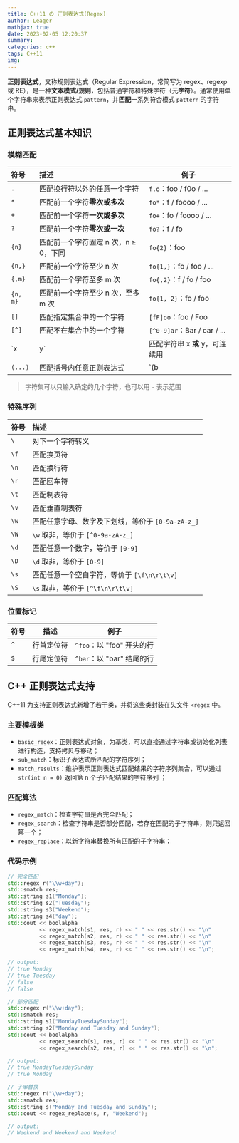```yaml
---
title: C++11 の 正则表达式(Regex)
author: Leager
mathjax: true
date: 2023-02-05 12:20:37
summary:
categories: c++
tags: C++11
img:
---
```


**正则表达式**，又称规则表达式（Regular Expression，常简写为 regex、regexp 或 RE），是一种**文本模式/规则**，包括普通字符和特殊字符（**元字符**）。通常使用单个字符串来表示正则表达式 `pattern`，并**匹配**一系列符合模式 `pattern` 的字符串。

<!--more-->

## 正则表达式基本知识

### 模糊匹配

| 符号     | 描述                                 | 例子                            |
| :------- | :----------------------------------- | ------------------------------- |
| `.`      | 匹配换行符以外的任意一个字符         | `f.o`：foo / f0o / ...          |
| `*`      | 匹配前一个字符**零次或多次**         | `fo*`：f / foooo / ...          |
| `+`      | 匹配前一个字符**一次或多次**         | `fo+`：fo / foooo / ...         |
| `?`      | 匹配前一个字符**零次或一次**         | `fo?`：f / fo                   |
| `{n}`    | 匹配前一个字符固定 n 次，n ≥ 0，下同 | `fo{2}`：foo                    |
| `{n,}`   | 匹配前一个字符至少 n 次              | `fo{1,}`：fo / foo / ...        |
| `{,m}`   | 匹配前一个字符至多 m 次              | `fo{,2}`：f / fo / foo          |
| `{n, m}` | 匹配前一个字符至少 n 次，至多 m 次   | `fo{1, 2}`：fo / foo            |
| `[]`     | 匹配指定集合中的一个字符             | `[fF]oo`：foo / Foo             |
| `[^]`    | 匹配不在集合中的一个字符             | `[^0-9]ar`：Bar / car / ...     |
| `x       | y`                                   | 匹配字符串 x **或** y，可连续用 | `foo                | bar`：foo / bar |
| `(...)`  | 匹配括号内任意正则表达式             | `(b                             | c)def`：bdef / cdef |

> 字符集可以只输入确定的几个字符，也可以用 `-` 表示范围

### 特殊序列

| 符号 | 描述                                              |
| :--- | :------------------------------------------------ |
| `\`  | 对下一个字符转义                                  |
| `\f` | 匹配换页符                                        |
| `\n` | 匹配换行符                                        |
| `\r` | 匹配回车符                                        |
| `\t` | 匹配制表符                                        |
| `\v` | 匹配垂直制表符                                    |
| `\w` | 匹配任意字母、数字及下划线，等价于 `[0-9a-zA-z_]` |
| `\W` | `\w` 取非，等价于 `[^0-9a-zA-z_]`                 |
| `\d` | 匹配任意一个数字，等价于 `[0-9]`                  |
| `\D` | `\d` 取非，等价于 `[0-9]`                         |
| `\s` | 匹配任意一个空白字符，等价于 `[\f\n\r\t\v]`       |
| `\S` | `\s` 取非，等价于 `[^\f\n\r\t\v]`                 |

### 位置标记

| 符号 | 描述       | 例子                      |
| ---- | ---------- | ------------------------- |
| `^`  | 行首定位符 | `^foo`：以 "foo" 开头的行 |
| `$`  | 行尾定位符 | `^bar`：以 "bar" 结尾的行 |

## C++ 正则表达式支持

C++11 为支持正则表达式新增了若干类，并将这些类封装在头文件 `<regex` 中。

### 主要模板类

- `basic_regex`：正则表达式对象，为基类，可以直接通过字符串或初始化列表进行构造，支持拷贝与移动；
- `sub_match`：标识子表达式所匹配的字符序列；
- `match_results`：维护表示正则表达式匹配结果的字符序列集合，可以通过 `str(int n = 0)` 返回第 n 个子匹配结果的字符序列 ；

### 匹配算法

- `regex_match`：检查字符串是否完全匹配；
- `regex_search`：检查字符串是否部分匹配，若存在匹配的子字符串，则只返回第一个；
- `regex_replace`：以新字符串替换所有匹配的子字符串；

### 代码示例

```cpp
// 完全匹配
std::regex r("\\w+day");
std::smatch res;
std::string s1("Monday");
std::string s2("Tuesday");
std::string s3("Weekend");
std::string s4("day");
std::cout << boolalpha
          << regex_match(s1, res, r) << " " << res.str() << "\n"
          << regex_match(s2, res, r) << " " << res.str() << "\n"
          << regex_match(s3, res, r) << " " << res.str() << "\n"
          << regex_match(s4, res, r) << " " << res.str() << "\n";

// output:
// true Monday
// true Tuesday
// false
// false
```

```cpp
// 部分匹配
std::regex r("\\w+day");
std::smatch res;
std::string s1("MondayTuesdaySunday");
std::string s2("Monday and Tuesday and Sunday");
std::cout << boolalpha
          << regex_search(s1, res, r) << " " << res.str() << "\n"
          << regex_search(s2, res, r) << " " << res.str() << "\n";

// output:
// true MondayTuesdaySunday
// true Monday
```

```cpp
// 子串替换
std::regex r("\\w+day");
std::smatch res;
std::string s("Monday and Tuesday and Sunday");
std::cout << regex_replace(s, r, "Weekend");

// output:
// Weekend and Weekend and Weekend
```

